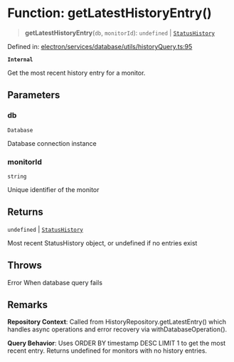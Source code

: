 # Function: getLatestHistoryEntry()

> **getLatestHistoryEntry**(`db`, `monitorId`): `undefined` \| [`StatusHistory`](../../../../../../shared/types/interfaces/StatusHistory.md)

Defined in: [electron/services/database/utils/historyQuery.ts:95](https://github.com/Nick2bad4u/Uptime-Watcher/blob/3cce0c3b352c8390536ca3c7399ece50a05faf18/electron/services/database/utils/historyQuery.ts#L95)

**`Internal`**

Get the most recent history entry for a monitor.

## Parameters

### db

`Database`

Database connection instance

### monitorId

`string`

Unique identifier of the monitor

## Returns

`undefined` \| [`StatusHistory`](../../../../../../shared/types/interfaces/StatusHistory.md)

Most recent StatusHistory object, or undefined if no entries exist

## Throws

Error When database query fails

## Remarks

**Repository Context**: Called from HistoryRepository.getLatestEntry()
which handles async operations and error recovery via withDatabaseOperation().

**Query Behavior**: Uses ORDER BY timestamp DESC LIMIT 1 to get the most recent entry.
Returns undefined for monitors with no history entries.
